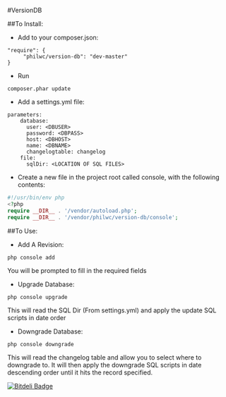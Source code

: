 #VersionDB

##To Install:

* Add to your composer.json:

```
"require": {
     "philwc/version-db": "dev-master"
}
```

* Run 
    

```
composer.phar update
```

* Add a settings.yml file:

```
parameters:
    database:
      user: <DBUSER>
      password: <DBPASS>
      host: <DBHOST>
      name: <DBNAME>
      changelogtable: changelog
    file:
      sqlDir: <LOCATION OF SQL FILES>
```

* Create a new file in the project root called console, with the following contents: 

```php
#!/usr/bin/env php
<?php
require __DIR__ . '/vendor/autoload.php';
require __DIR__ . '/vendor/philwc/version-db/console';
```

##To Use:

* Add A Revision:

```
php console add
```

You will be prompted to fill in the required fields

* Upgrade Database:

```
php console upgrade
```

This will read the SQL Dir (From settings.yml) and apply the update SQL scripts in date order

* Downgrade Database:

```
php console downgrade
```

This will read the changelog table and allow you to select where to downgrade to. 
It will then apply the downgrade SQL scripts in date descending order until it hits the record specified.


[![Bitdeli Badge](https://d2weczhvl823v0.cloudfront.net/philwc/versiondb/trend.png)](https://bitdeli.com/free "Bitdeli Badge")

